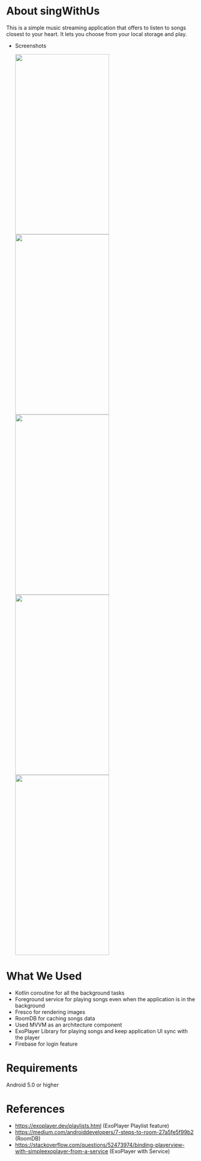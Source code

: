 # About singWithUs
 This is a simple music streaming application that offers to listen to songs closest to your heart. It lets you choose from your local storage and play.
 
-  Screenshots

   <img src="https://user-images.githubusercontent.com/20729864/87876237-57c5b780-c9f4-11ea-9514-1524e597f34b.png" width="250" height="480">
   <img src="https://user-images.githubusercontent.com/20729864/87876329-2699b700-c9f5-11ea-8528-3e7fb2336b77.png" width="250" height="480"> 
   <img src="https://user-images.githubusercontent.com/20729864/87876334-2bf70180-c9f5-11ea-847e-66c974dfd159.png" width="250" height="480"> 
   <img src="https://user-images.githubusercontent.com/20729864/87876340-31544c00-c9f5-11ea-8e8c-012264e4ea64.png" width="250" height="480">
   <img src="https://user-images.githubusercontent.com/20729864/87876394-8beda800-c9f5-11ea-8ee6-5a96411f3007.png" width="250" height="480">
   
   
#  What We Used
   
   -  Kotlin coroutine for all the background tasks
   -  Foreground service for playing songs even when the application is in the background
   -  Fresco for rendering images
   -  RoomDB for caching songs data
   -  Used MVVM as an architecture component
   -  ExoPlayer Library for playing songs and keep application UI sync with the player
   -  Firebase for login feature
   
#  Requirements
   
   Android 5.0 or higher
   
#  References
   
   - https://exoplayer.dev/playlists.html (ExoPlayer Playlist feature)
   - https://medium.com/androiddevelopers/7-steps-to-room-27a5fe5f99b2 (RoomDB)
   - https://stackoverflow.com/questions/52473974/binding-playerview-with-simpleexoplayer-from-a-service (ExoPlayer with Service)
